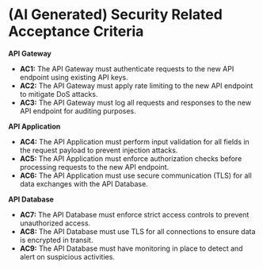 # (AI Generated) Security Related Acceptance Criteria
**API Gateway**
- **AC1:** The API Gateway must authenticate requests to the new API endpoint using existing API keys.
- **AC2:** The API Gateway must apply rate limiting to the new API endpoint to mitigate DoS attacks.
- **AC3:** The API Gateway must log all requests and responses to the new API endpoint for auditing purposes.

**API Application**
- **AC4:** The API Application must perform input validation for all fields in the request payload to prevent injection attacks.
- **AC5:** The API Application must enforce authorization checks before processing requests to the new API endpoint.
- **AC6:** The API Application must use secure communication (TLS) for all data exchanges with the API Database.

**API Database**
- **AC7:** The API Database must enforce strict access controls to prevent unauthorized access.
- **AC8:** The API Database must use TLS for all connections to ensure data is encrypted in transit.
- **AC9:** The API Database must have monitoring in place to detect and alert on suspicious activities.

